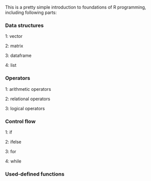 This is a pretty simple introduction to foundations of R programming, including following parts:

### Data structures
1: vector

2: matrix

3: dataframe

4: list

### Operators 
1: arithmetic operators

2: relational operators

3: logical operators

### Control flow
1: if

2: ifelse 

3: for

4: while

### Used-defined functions
